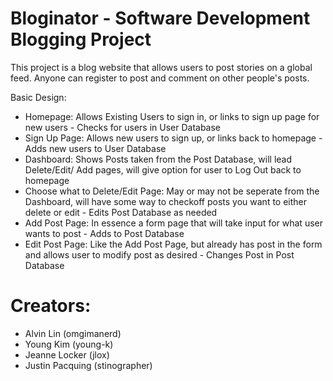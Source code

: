 # Bloginator - Software Development Blogging Project

This project is a blog website that allows users to post stories on a global
feed. Anyone can register to post and comment on other people's posts.


Basic Design:
* Homepage: Allows Existing Users to sign in, or links to sign up page for new users - Checks for users in User Database
* Sign Up Page: Allows new users to sign up, or links back to homepage - Adds new users to User Database
* Dashboard: Shows Posts taken from the Post Database, will lead Delete/Edit/ Add pages, will give option for user to Log Out back to homepage
* Choose what to Delete/Edit Page: May or may not be seperate from the Dashboard, will have some way to checkoff posts you want to either delete or edit - Edits Post Database as needed
* Add Post Page: In essence a form page that will take input for what user wants to post - Adds to Post Database
* Edit Post Page: Like the Add Post Page, but already has post in the form and allows user to modify post as desired - Changes Post in Post Database

# Creators:
  - Alvin Lin (omgimanerd)
  - Young Kim (young-k)
  - Jeanne Locker (jlox)
  - Justin Pacquing (stinographer)
